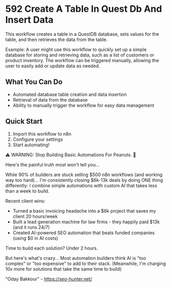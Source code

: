 # 592 Create A Table In Quest Db And Insert Data

This workflow creates a table in a QuestDB database, sets values for the table, and then retrieves the data from the table.

Example: A user might use this workflow to quickly set up a simple database for storing and retrieving data, such as a list of customers or product inventory. The workflow can be triggered manually, allowing the user to easily add or update data as needed.

## What You Can Do
- Automated database table creation and data insertion
- Retrieval of data from the database
- Ability to manually trigger the workflow for easy data management

## Quick Start
1. Import this workflow to n8n
2. Configure your settings
3. Start automating!

⚠️ WARNING: Stop Building Basic Automations For Peanuts. 🚫

Here's the painful truth most won't tell you...

While 90% of builders are stuck selling $500 n8n workflows (and working way too hard)...
I'm consistently closing $6k-13k deals by doing ONE thing differently:
I combine simple automations with custom AI that takes less than a week to build.

Recent client wins:
* Turned a basic invoicing headache into a $6k project that saves my client 20 hours/week
* Built a lead generation machine for law firms - they happily paid $13k (and it runs 24/7)
* Created AI-powered SEO automation that beats funded companies (using $0 in AI costs)

Time to build each solution? Under 2 hours.

But here's what's crazy...
Most automation builders think AI is "too complex" or "too expensive" to add to their stack.
(Meanwhile, I'm charging 10x more for solutions that take the same time to build)

"Oday Bakkour" - https://seo-hunter.net/
